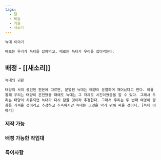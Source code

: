 ```yaml
---
tags:
  - 달
  - 비늘
  - 기술
  - 새소리
---
```



```
늑대 이야기

때로는 우리가 늑대를 잡아먹고, 때로는 늑대가 우리를 잡아먹는다.
```


## 배정 - [[새소리]]

``` 
늑대의 귀환

태양의 서의 공인된 판본에 따르면, 분열된 늑대는 태양이 분열하며 깨어났다고 한다. 이를 통해 우리는 태양이 온전했을 때에도 늑대는 그 자체로 시간이었음을 알 수 있다. 그래서 우리는 태양이 치유되면 늑대가 다시 잠들 것이라 추정한다. 그래서 우리는 두 번째 여명이 평화를 가져올 것이라고 추정하고 추측하지만 늑대는 그것을 막기 위해 싸울 것이다. [늑대 이야기]

```


### 제작 가능



### 배정 가능한 작업대



### 특이사항

